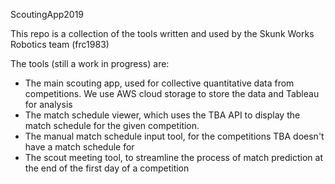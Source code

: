 ScoutingApp2019

This repo is a collection of the tools written and used by the Skunk Works Robotics team (frc1983)

The tools (still a work in progress) are:
- The main scouting app, used for collective quantitative data from competitions. We use AWS cloud storage to store the data and Tableau for analysis
- The match schedule viewer, which uses the TBA API to display the match schedule for the given competition.
- The manual match schedule input tool, for the competitions TBA doesn't have a match schedule for
- The scout meeting tool, to streamline the process of match prediction at the end of the first day of a competition
